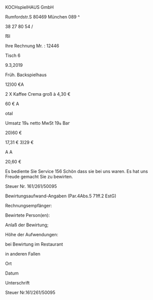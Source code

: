 KOCHspìelHAUS GmbH

Rumfordstr.S
80469 München
089 ^

38 27 80 54  /

ًا6ا

Ihre  Rechnung  Mr. :  12446

Tisch  6

9.3,2019

Früh.  Backspielhaus

12)00  €A

2  X  Kaffee  Crema  groß  à  4,30  €

60  €  A

otal

Umsatz  19ة  netto
MwSt  19ة
Ваг

20)60  €

17,31  €
3)29  €

A
A

20,60  €

Es  bediente  Sie  Service  156
Schön  dass  sie  bei  uns  waren.
Es  hat  uns  Freude  gemacht
Sie  zu  bewirten.

Steuer  Nr.  161/261/50095

Bewirtungsaufwand-Angaben
(Par.4Abs.5  71ff.2  EstG)

Rechnungsempfänger:

Bewirtete  Person(en):

Anlaß  der  Bewirtung;

Höhe  der  Aufwendungen:

bei  Bewirtung  im  Restaurant

in  anderen  Fallen

Ort

Datum

Unterschrift

Steuer  Nr.161/261/50095

